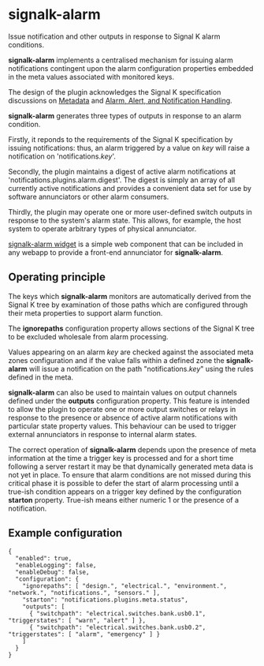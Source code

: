 # signalk-alarm

Issue notification and other outputs in response to Signal K alarm
conditions.

__signalk-alarm__ implements a centralised mechanism for issuing alarm
notifications contingent upon the alarm configuration properties
embedded in the meta values associated with monitored keys.

The design of the plugin acknowledges the Signal K specification
discussions on 
[Metadata](https://github.com/SignalK/specification/blob/master/gitbook-docs/data_model_metadata.md)
and
[Alarm, Alert, and Notification Handling](https://github.com/SignalK/specification/blob/master/gitbook-docs/notifications.md).

__signalk-alarm__ generates three types of outputs in response to an
alarm condition.

Firstly, it reponds to the requirements of the Signal K specification
by issuing notifications: thus, an alarm triggered by a value on *key*
will raise a notification on 'notifications.*key*'.

Secondly, the plugin maintains a digest of active alarm notifications
at 'notifications.plugins.alarm.digest'.
The digest is simply an array of all currently active notifications and
provides a convenient data set for use by software annunciators or
other alarm consumers.

Thirdly, the plugin may operate one or more user-defined switch outputs
in response to the system's alarm state.
This allows, for example, the host system to operate arbitrary types of
physical annunciator.

[signalk-alarm widget](https://github.com/preeve9534/signalk-alarm-widget)
is a simple web component that can be included in any webapp to provide
a front-end annunciator for __signalk-alarm__.

## Operating principle

The keys which __signalk-alarm__ monitors are automatically derived
from the Signal K tree by examination of those paths which are
configured through their meta properties to support alarm function.

The __ignorepaths__ configuration property allows sections of the
Signal K tree to be excluded wholesale from alarm processing.

Values appearing on an alarm *key* are checked against the associated
meta zones configuration and if the value falls within a defined zone
the __signalk-alarm__ will issue a notification on the path
"notifications.*key*" using the rules defined in the meta.

__signalk-alarm__ can also be used to maintain values on output
channels defined under the __outputs__ configuration property.
This feature is intended to allow the plugin to operate one or more
output switches or relays in response to the presence or absence of
active alarm notifications with particular state property values.
This behaviour can be used to trigger external annunciators in response
to internal alarm states.

The correct operation of __signalk-alarm__ depends upon the presence
of meta information at the time a trigger key is processed and for a
short time following a server restart it may be that dynamically
generated meta data is not yet in place.
To ensure that alarm conditions are not missed during this critical
phase it is possible to defer the start of alarm processing until a
true-ish condition appears on a trigger key defined by the configuration
__starton__ property.
True-ish means either numeric 1 or the presence of a notification.

## Example configuration
```
{
  "enabled": true,
  "enableLogging": false,
  "enableDebug": false,
  "configuration": {
    "ignorepaths": [ "design.", "electrical.", "environment.", "network.", "notifications.", "sensors." ],
    "starton": "notifications.plugins.meta.status",
    "outputs": [
      { "switchpath": "electrical.switches.bank.usb0.1", "triggerstates": [ "warn", "alert" ] },
      { "switchpath": "electrical.switches.bank.usb0.2", "triggerstates": [ "alarm", "emergency" ] }
    ]
  }
}
```
